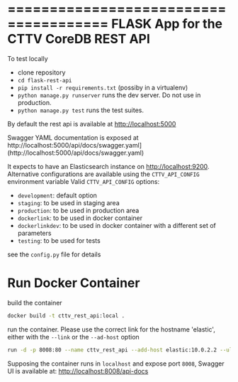 ======================================
FLASK App for the CTTV CoreDB REST API
======================================

To test locally

- clone repository
- ```cd flask-rest-api```
- ```pip install -r requirements.txt``` (possiby in a virtualenv)
- ```python manage.py runserver``` runs the dev server. Do not use in production.
- ```python manage.py test``` runs the test suites.

By default the rest api is available at [http://localhost:5000](http://localhost:5000)

Swagger YAML documentation is exposed at  http://localhost:5000/api/docs/swagger.yaml](http://localhost:5000/api/docs/swagger.yaml)

It expects to have an Elasticsearch instance on [http://localhost:9200](http://localhost:9200). Alternative configurations are available using the `CTTV_API_CONFIG` environment variable
Valid `CTTV_API_CONFIG` options:

- `development`: default option
- `staging`: to be used in staging area
- `production`: to be used in production area
- `dockerlink`: to be used in docker container
- `dockerlinkdev`: to be used in docker container with a different set of parameters
- `testing`: to be used for tests

see the `config.py` file for details



Run Docker Container
====================

build the container
```bash
docker build -t cttv_rest_api:local .
```

run the container. Please use the correct link for the hostname 'elastic', either with the `--link` or the `--ad-host` option
```bash
run -d -p 8008:80 --name cttv_rest_api --add-host elastic:10.0.2.2 --ulimit nofile=65535:65535 -e "CTTV_API_CONFIG=dockerlink" cttv_rest_api:local
```

Supposing the container runs in `localhost` and expose port `8008`, Swagger UI is available at: [http://localhost:8008/api-docs](http://localhost:8008/api-docs)